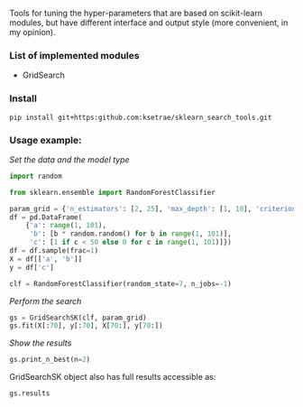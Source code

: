 Tools for tuning the hyper-parameters that are based on scikit-learn modules, 
but have different interface and output style (more convenient, in my opinion).  

### List of implemented modules
- GridSearch

### Install
```
pip install git+https:github.com:ksetrae/sklearn_search_tools.git
```
### Usage example:  
_Set the data and the model type_  
```python
import random

from sklearn.ensemble import RandomForestClassifier

param_grid = {'n_estimators': [2, 25], 'max_depth': [1, 10], 'criterion': ['gini']}
df = pd.DataFrame(
    {'a': range(1, 101),
     'b': [b * random.random() for b in range(1, 101)],
     'c': [1 if c < 50 else 0 for c in range(1, 101)]})
df = df.sample(frac=1)
X = df[['a', 'b']]
y = df['c']

clf = RandomForestClassifier(random_state=7, n_jobs=-1)
```

_Perform the search_
```python
gs = GridSearchSK(clf, param_grid)
gs.fit(X[:70], y[:70], X[70:], y[70:])
```

_Show the results_
```python
gs.print_n_best(n=2)
```

GridSearchSK object also has full results accessible as: 
```python
gs.results
```